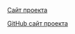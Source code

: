 [Сайт проекта](https://www.dfworkshop.net/)

[GitHub сайт проекта](https://github.com/Interkarma/daggerfall-unity)

